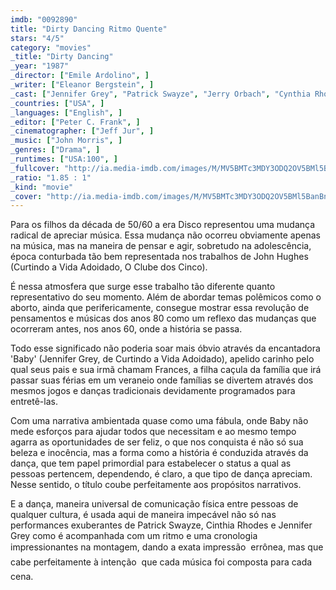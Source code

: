 ```yaml
---
imdb: "0092890"
title: "Dirty Dancing Ritmo Quente"
stars: "4/5"
category: "movies"
_title: "Dirty Dancing"
_year: "1987"
_director: ["Emile Ardolino", ]
_writer: ["Eleanor Bergstein", ]
_cast: ["Jennifer Grey", "Patrick Swayze", "Jerry Orbach", "Cynthia Rhodes", "Jack Weston", "Jane Brucker", "Kelly Bishop", "Lonny Price", "Max Cantor", ]
_countries: ["USA", ]
_languages: ["English", ]
_editor: ["Peter C. Frank", ]
_cinematographer: ["Jeff Jur", ]
_music: ["John Morris", ]
_genres: ["Drama", ]
_runtimes: ["USA:100", ]
_fullcover: "http://ia.media-imdb.com/images/M/MV5BMTc3MDY3ODQ2OV5BMl5BanBnXkFtZTgwOTQ2NTYxMTE@.jpg"
_ratio: "1.85 : 1"
_kind: "movie"
_cover: "http://ia.media-imdb.com/images/M/MV5BMTc3MDY3ODQ2OV5BMl5BanBnXkFtZTgwOTQ2NTYxMTE@._V1._SX95_SY140_.jpg"
---
```

Para os filhos da década de 50/60 a era Disco representou uma mudança radical de apreciar música. Essa mudança não ocorreu obviamente apenas na música, mas na maneira de pensar e agir, sobretudo na adolescência, época conturbada tão bem representada nos trabalhos de John Hughes (Curtindo a Vida Adoidado, O Clube dos Cinco).

É nessa atmosfera que surge esse trabalho tão diferente quanto representativo do seu momento. Além de abordar temas polêmicos como o aborto, ainda que perifericamente, consegue mostrar essa revolução de pensamentos e músicas dos anos 80 como um reflexo das mudanças que ocorreram antes, nos anos 60, onde a história se passa.

Todo esse significado não poderia soar mais óbvio através da encantadora 'Baby' (Jennifer Grey, de Curtindo a Vida Adoidado), apelido carinho pelo qual seus pais e sua irmã chamam Frances, a filha caçula da família que irá passar suas férias em um veraneio onde famílias se divertem através dos mesmos jogos e danças tradicionais devidamente programados para entretê-las.

Com uma narrativa ambientada quase como uma fábula, onde Baby não mede esforços para ajudar todos que necessitam e ao mesmo tempo agarra as oportunidades de ser feliz, o que nos conquista é não só sua beleza e inocência, mas a forma como a história é conduzida através da dança, que tem papel primordial para estabelecer o status a qual as pessoas pertencem, dependendo, é claro, a que tipo de dança apreciam. Nesse sentido, o título coube perfeitamente aos propósitos narrativos.

E a dança, maneira universal de comunicação física entre pessoas de qualquer cultura, é usada aqui de maneira impecável não só nas performances exuberantes de Patrick Swayze, Cinthia Rhodes e Jennifer Grey como é acompanhada com um ritmo e uma cronologia impressionantes na montagem, dando a exata impressão  errônea, mas que cabe perfeitamente à intenção  que cada música foi composta para cada cena.

